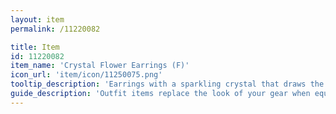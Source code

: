 ```yaml
---
layout: item
permalink: /11220082

title: Item
id: 11220082
item_name: 'Crystal Flower Earrings (F)'
icon_url: 'item/icon/11250075.png'
tooltip_description: 'Earrings with a sparkling crystal that draws the eye.'
guide_description: 'Outfit items replace the look of your gear when equipped.'
---
```

